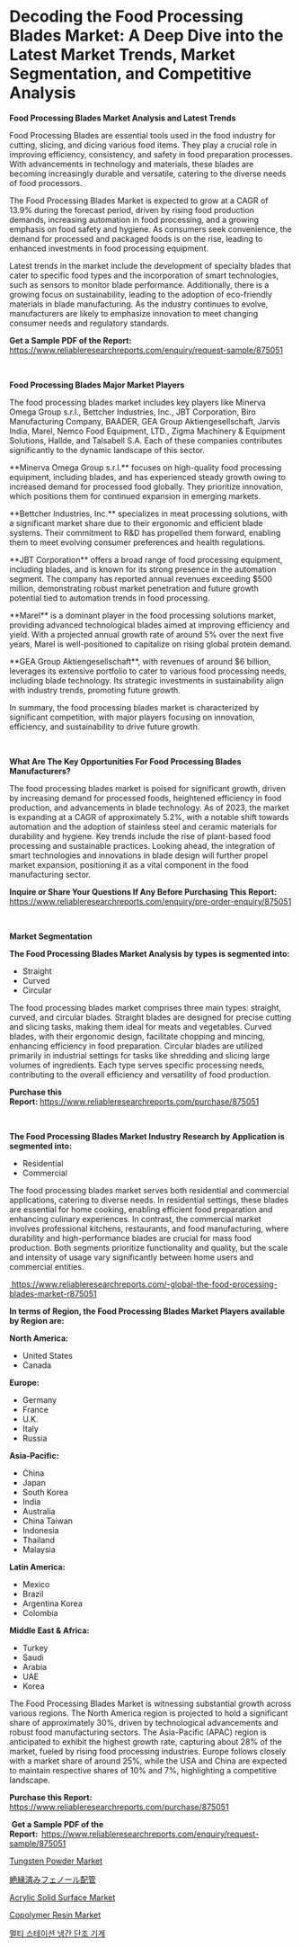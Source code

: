 <p><h1>Decoding the Food Processing Blades Market: A Deep Dive into the Latest Market Trends, Market Segmentation, and Competitive Analysis</h1></p><p><strong>Food Processing Blades Market Analysis and Latest Trends</strong></p>
<p><p>Food Processing Blades are essential tools used in the food industry for cutting, slicing, and dicing various food items. They play a crucial role in improving efficiency, consistency, and safety in food preparation processes. With advancements in technology and materials, these blades are becoming increasingly durable and versatile, catering to the diverse needs of food processors.</p><p>The Food Processing Blades Market is expected to grow at a CAGR of 13.9% during the forecast period, driven by rising food production demands, increasing automation in food processing, and a growing emphasis on food safety and hygiene. As consumers seek convenience, the demand for processed and packaged foods is on the rise, leading to enhanced investments in food processing equipment.</p><p>Latest trends in the market include the development of specialty blades that cater to specific food types and the incorporation of smart technologies, such as sensors to monitor blade performance. Additionally, there is a growing focus on sustainability, leading to the adoption of eco-friendly materials in blade manufacturing. As the industry continues to evolve, manufacturers are likely to emphasize innovation to meet changing consumer needs and regulatory standards.</p></p>
<p><strong>Get a Sample PDF of the Report:&nbsp;</strong> <a href="https://www.reliableresearchreports.com/enquiry/request-sample/875051">https://www.reliableresearchreports.com/enquiry/request-sample/875051</a></p>
<p>&nbsp;</p>
<p><strong>Food Processing Blades Major Market Players</strong></p>
<p><p>The food processing blades market includes key players like Minerva Omega Group s.r.l., Bettcher Industries, Inc., JBT Corporation, Biro Manufacturing Company, BAADER, GEA Group Aktiengesellschaft, Jarvis India, Marel, Nemco Food Equipment, LTD., Zigma Machinery & Equipment Solutions, Hallde, and Talsabell S.A. Each of these companies contributes significantly to the dynamic landscape of this sector.</p><p>**Minerva Omega Group s.r.l.** focuses on high-quality food processing equipment, including blades, and has experienced steady growth owing to increased demand for processed food globally. They prioritize innovation, which positions them for continued expansion in emerging markets.</p><p>**Bettcher Industries, Inc.** specializes in meat processing solutions, with a significant market share due to their ergonomic and efficient blade systems. Their commitment to R&D has propelled them forward, enabling them to meet evolving consumer preferences and health regulations.</p><p>**JBT Corporation** offers a broad range of food processing equipment, including blades, and is known for its strong presence in the automation segment. The company has reported annual revenues exceeding $500 million, demonstrating robust market penetration and future growth potential tied to automation trends in food processing.</p><p>**Marel** is a dominant player in the food processing solutions market, providing advanced technological blades aimed at improving efficiency and yield. With a projected annual growth rate of around 5% over the next five years, Marel is well-positioned to capitalize on rising global protein demand.</p><p>**GEA Group Aktiengesellschaft**, with revenues of around $6 billion, leverages its extensive portfolio to cater to various food processing needs, including blade technology. Its strategic investments in sustainability align with industry trends, promoting future growth.</p><p>In summary, the food processing blades market is characterized by significant competition, with major players focusing on innovation, efficiency, and sustainability to drive future growth.</p></p>
<p>&nbsp;</p>
<p><strong>What Are The Key Opportunities For Food Processing Blades Manufacturers?</strong></p>
<p><p>The food processing blades market is poised for significant growth, driven by increasing demand for processed foods, heightened efficiency in food production, and advancements in blade technology. As of 2023, the market is expanding at a CAGR of approximately 5.2%, with a notable shift towards automation and the adoption of stainless steel and ceramic materials for durability and hygiene. Key trends include the rise of plant-based food processing and sustainable practices. Looking ahead, the integration of smart technologies and innovations in blade design will further propel market expansion, positioning it as a vital component in the food manufacturing sector.</p></p>
<p><strong>Inquire or Share Your Questions If Any Before Purchasing This Report:</strong> <a href="https://www.reliableresearchreports.com/enquiry/pre-order-enquiry/875051">https://www.reliableresearchreports.com/enquiry/pre-order-enquiry/875051</a></p>
<p>&nbsp;</p>
<p><strong>Market Segmentation</strong></p>
<p><strong>The Food Processing Blades Market Analysis by types is segmented into:</strong></p>
<p><ul><li>Straight</li><li>Curved</li><li>Circular</li></ul></p>
<p><p>The food processing blades market comprises three main types: straight, curved, and circular blades. Straight blades are designed for precise cutting and slicing tasks, making them ideal for meats and vegetables. Curved blades, with their ergonomic design, facilitate chopping and mincing, enhancing efficiency in food preparation. Circular blades are utilized primarily in industrial settings for tasks like shredding and slicing large volumes of ingredients. Each type serves specific processing needs, contributing to the overall efficiency and versatility of food production.</p></p>
<p><strong>Purchase this Report:&nbsp;</strong><a href="https://www.reliableresearchreports.com/purchase/875051">https://www.reliableresearchreports.com/purchase/875051</a></p>
<p>&nbsp;</p>
<p><strong>The Food Processing Blades Market Industry Research by Application is segmented into:</strong></p>
<p><ul><li>Residential</li><li>Commercial</li></ul></p>
<p><p>The food processing blades market serves both residential and commercial applications, catering to diverse needs. In residential settings, these blades are essential for home cooking, enabling efficient food preparation and enhancing culinary experiences. In contrast, the commercial market involves professional kitchens, restaurants, and food manufacturing, where durability and high-performance blades are crucial for mass food production. Both segments prioritize functionality and quality, but the scale and intensity of usage vary significantly between home users and commercial entities.</p></p>
<p><a href="https://www.reliableresearchreports.com/-global-the-food-processing-blades-market-r875051">&nbsp;https://www.reliableresearchreports.com/-global-the-food-processing-blades-market-r875051</a></p>
<p><strong>In terms of Region, the Food Processing Blades Market Players available by Region are:</strong></p>
<p>
    <p> <strong> North America: </strong>
        <ul>
            <li>United States</li>
            <li>Canada</li>
        </ul>
        </p> 
    <p> <strong> Europe: </strong>
        <ul>
            <li>Germany</li>
            <li>France</li>
            <li>U.K.</li>
            <li>Italy</li>
            <li>Russia</li>
        </ul>
        </p> 
    <p> <strong> Asia-Pacific: </strong>
        <ul>
            <li>China</li>
            <li>Japan</li>
            <li>South Korea</li>
            <li>India</li>
            <li>Australia</li>
            <li>China Taiwan</li>
            <li>Indonesia</li>
            <li>Thailand</li>
            <li>Malaysia</li>
        </ul>
        </p> 
    <p> <strong> Latin America: </strong>
        <ul>
            <li>Mexico</li>
            <li>Brazil</li>
            <li>Argentina Korea</li>
            <li>Colombia</li>
        </ul>
        </p> 
    <p> <strong> Middle East & Africa: </strong>
        <ul>
            <li>Turkey</li>
            <li>Saudi</li>
            <li>Arabia</li>
            <li>UAE</li>
            <li>Korea</li>
        </ul>
    </p>
    </p>
<p><p>The Food Processing Blades Market is witnessing substantial growth across various regions. The North America region is projected to hold a significant share of approximately 30%, driven by technological advancements and robust food manufacturing sectors. The Asia-Pacific (APAC) region is anticipated to exhibit the highest growth rate, capturing about 28% of the market, fueled by rising food processing industries. Europe follows closely with a market share of around 25%, while the USA and China are expected to maintain respective shares of 10% and 7%, highlighting a competitive landscape.</p></p>
<p><strong>Purchase this Report: </strong><a href="https://www.reliableresearchreports.com/purchase/875051">https://www.reliableresearchreports.com/purchase/875051</a></p>
<p>&nbsp;<strong>Get a Sample PDF of the Report:&nbsp;&nbsp;</strong><a href="https://www.reliableresearchreports.com/enquiry/request-sample/875051">https://www.reliableresearchreports.com/enquiry/request-sample/875051</a></p>
<p><strong></strong></p>
<p><p><a href="https://issuu.com/reportprime-2/docs/tungsten-powder-market-size-2030.pp_c751adbc21c963">Tungsten Powder Market</a></p><p><a href="https://medium.com/@alenaieme/pre-insulated-phenolic-ductwork-market-%E3%81%AF-%E3%82%B3%E3%82%B9%E3%83%88%E7%AE%A1%E7%90%86%E3%81%A8%E5%8A%B9%E7%8E%87%E5%90%91%E4%B8%8A%E3%82%92%E5%84%AA%E5%85%88%E3%81%97%E3%81%BE%E3%81%99-%E3%81%95%E3%82%89%E3%81%AB-%E5%A0%B1%E5%91%8A%E6%9B%B8%E3%81%AF%E5%B8%82%E5%A0%B4%E3%81%AE%E9%9C%80%E8%A6%81%E9%9D%A2%E3%81%A8%E4%BE%9B%E7%B5%A6%E9%9D%A2%E3%81%AE%E4%B8%A1%E6%96%B9%E3%82%92%E3%82%AB%E3%83%90%E3%83%BC%E3%81%97%E3%81%A6%E3%81%84%E3%81%BE%E3%81%99-0458636e416e">絶縁済みフェノール配管</a></p><p><a href="https://www.linkedin.com/pulse/acrylic-solid-surface-market-growth-outlook-from-2024-2031-4djof?trackingId=3GkzcF46SIWs2asDQ%2FaTZQ%3D%3D">Acrylic Solid Surface Market</a></p><p><a href="https://issuu.com/reportprime-2/docs/copolymer-resin-market-size-2030.pp_4d8af06a34f032">Copolymer Resin Market</a></p><p><a href="https://medium.com/@melodyfunk1988/%EC%84%B8%EA%B3%84-multi-station-cold-forging-machine-market-%EC%9D%80-2024%EC%97%90%EC%84%9C-2031%EB%A1%9C-%EC%97%B0%ED%8F%89%EA%B7%A0-%EC%A6%9D%EA%B0%80%EC%9C%A8%EC%9D%84-%EB%B3%B4%EC%9D%BC-%EA%B2%83%EC%9C%BC%EB%A1%9C-%EC%98%88%EC%83%81%EB%90%A9%EB%8B%88%EB%8B%A4-43297a01977c">멀티 스테이션 냉간 단조 기계</a></p></p>